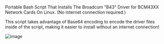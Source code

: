 Portable Bash Script That Installs The Broadcom "B43" Driver for BCM43XX Network Cards On Linux. (No internet connection required.)

This script takes advantage of Base64 encoding to encode the driver files inside of the script, making it easier to install without an internet connection!

![image](https://github.com/user-attachments/assets/9073a45c-2a7d-478e-95dc-f84b658a7e7a)

